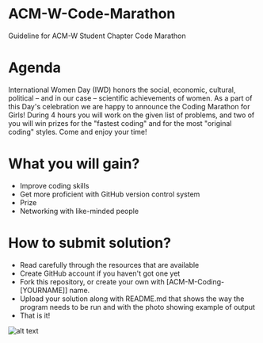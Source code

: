 # ACM-W-Code-Marathon
Guideline for ACM-W Student Chapter Code Marathon
# Agenda
International Women Day (IWD) honors the social, economic, cultural, political – and in our case – scientific achievements of women.
As a part of this Day's celebration we are happy to announce the Coding Marathon for Girls!
During 4 hours you will work on the given list of problems, and two of you will win prizes for the "fastest coding" and for the most "original coding" styles.
Come and enjoy your time!
# What you will gain?
- Improve coding skills
- Get more proficient with GitHub version control system
- Prize
- Networking with like-minded people
# How to submit solution? 
- Read carefully through the resources that are available
- Create GitHub account if you haven't got one yet
- Fork this repository, or create your own with [ACM-M-Coding-[YOURNAME]] name.
- Upload your solution along with README.md that shows the way the program needs to be run and with the photo showing example of output
- That is it!

![alt text](https://pp.userapi.com/c824410/v824410951/c7402/kOsoDXS2KJY.jpg)
